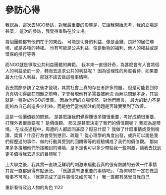 # 參訪心得


我認為，這次去NGO參訪，對我最重要的影響是，它讓我開始思考，我的立場是甚麼。
這次的參訪，我覺得重點在於立場。

每個團體都有他們在乎的東西，
可能是切身的利益，像是金錢、良好的居住環境，或是各種的特權。
也有可能是公共利益，像是動物的福利、他人的權益或是環保的推行等等

而NGO就是爭取公共利益團體的典範。
我本來一直很好奇，為甚麼會有人會將個人的利益至於一旁，轉而去追求公共的利益呢？
因為從理性的角度看待，如果要最大化個人利益，那就不該去做這種事情啊。

我去實際參訪了之後才發現，其實社會上真的存在者許多問題，
但是可能要到你真真切切得處在問題之前時，才會發現他有多需要被解決
而解決問題本身，其實就是一種對於NGO的獎賞。
因為他們的立場使然，對他們而言，
最大的動力不是能夠為自己創造多少利益，而是他們當初關注的問題是否確實受到了改善。

這是一個價值觀的問題。
是甚麼讓我們覺得賺很多錢很重要，考好成績很重要，打理外表很重要呢？
是價值觀。
那又是甚麼決定了我們的價值觀呢？
我認為是環境。
在成長過程中，周遭的人都認同甚麼？厭惡什麼？
我做了什麼事情或受到稱讚、獎賞？什麼行為會受到懲罰、疏離？
從心理學的角度出發，或許可以說是我們經歷過的事件、做的行動與受到的回饋等等的經驗構成了我們的價值觀。
那如果多多接觸他們所接觸到的環境，是不是也可以多少帶給我一些刺激，讓我去找到更多值得我去追求的目標呢？

上大學之後，我其實一直缺乏鮮明的刺激來驅動我真的很有熱誠的去做一件事情
其實一直都過得有點迷茫。
「應該還有更重要的事情吧」、「為何現在一定在做這種事不可呢」、「就算完成了這件事情又如何呢？」
我一直都有感覺自我自己

重新看待政治人物的角色
1122